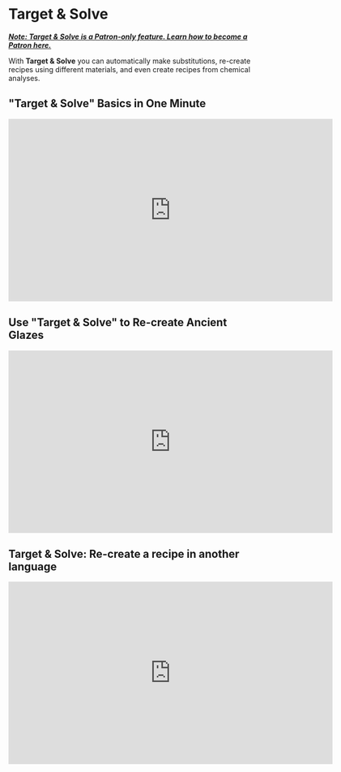 # Target & Solve

***[Note: Target & Solve is a Patron-only feature.  Learn how to become a Patron here.](/support)***

With **Target & Solve** you can automatically make substitutions, re-create recipes using different materials, and even create recipes from chemical analyses.

## "Target & Solve" Basics in One Minute

<iframe width="640" height="360" src="https://www.youtube.com/embed/2_qjeq_E7x8" frameborder="0" allow="accelerometer; autoplay; encrypted-media; gyroscope; picture-in-picture" allowfullscreen></iframe>

## Use "Target & Solve" to Re-create Ancient Glazes

<iframe width="640" height="360" src="https://www.youtube.com/embed/uUgkD8sKxzk" frameborder="0" allow="accelerometer; autoplay; encrypted-media; gyroscope; picture-in-picture" allowfullscreen></iframe>

## Target & Solve: Re-create a recipe in another language

<iframe width="640" height="360" src="https://www.youtube.com/embed/eemd6OBcZ8I" frameborder="0" allow="accelerometer; autoplay; encrypted-media; gyroscope; picture-in-picture" allowfullscreen></iframe>
